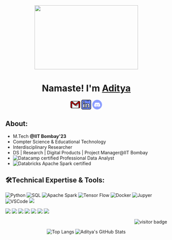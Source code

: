
<div align="center">
   <img src="https://media.giphy.com/media/v1.Y2lkPTc5MGI3NjExcnR1ZGZpbW1xd3JkaTczaG9nbG91YzdmYzRzaGsyZHo4c2p3ZzBnbCZlcD12MV9pbnRlcm5hbF9naWZfYnlfaWQmY3Q9Zw/5zIGluztYuxg1vlTiJ/source.gif" height="200" width="80%">
   <h1> Namaste! I'm <a href> Aditya </a>  </h1>
    <p align='center'>
<a href="mailto:adityapanwar@iitb.ac.in"><img height="30" 
src="https://github.com/adityapanwar94/adityapanwar94/blob/main/assets/gmail.png?raw=true"></a>
<a href="https://www.linkedin.com/in/adityapanwar01/"><img height="30" src="https://raw.githubusercontent.com/8bithemant/8bithemant/master/linkedin.png?raw=true"></a>
<a href="https://www.discord.com/adityap94/"><img height="30" src="https://github.com/adityapanwar94/adityapanwar94/blob/main/assets/discord-round.svg?token=GHSAT0AAAAAACKPFKXX5GJIRQBRMDDS2QMEZLUMLVQ"></a>
 </p>
    </div>
    
## About:
* M.Tech **@IIT Bombay'23**
* Compter Science & Educational Technology
* Interdisciplinary Researcher
*  DS | Research | Digital Products | Project Manager@IIT Bombay
*  ![Datacamp](https://img.shields.io/badge/Datacamp-05192D?style=for-the-badge&logo=datacamp&logoColor=03E860) certified Professional Data Analyst
*  ![Databricks](https://img.shields.io/badge/Databricks-FF3621?style=for-the-badge&logo=Databricks&logoColor=white) Apache Spark certified


## 🛠️Technical Expertise & Tools:
![Python](https://img.shields.io/badge/python-3670A0?style=for-the-badge&logo=python&logoColor=ffdd54)
![SQL](https://img.shields.io/badge/MySQL-005C84?style=for-the-badge&logo=mysql&logoColor=white)
![Apache Spark](https://img.shields.io/badge/Apache_Spark-FFFFFF?style=for-the-badge&logo=apachespark&logoColor=#E35A16)
![Tensor Flow](https://img.shields.io/badge/TensorFlow-FF6F00?style=for-the-badge&logo=tensorflow&logoColor=white)
![Docker](https://img.shields.io/badge/Docker-2CA5E0?style=for-the-badge&logo=docker&logoColor=white)
![Jupyer](https://img.shields.io/badge/Jupyter-F37626.svg?&style=for-the-badge&logo=Jupyter&logoColor=white)
![VSCode](https://img.shields.io/badge/VSCode-0078D4?style=for-the-badge&logo=visual%20studio%20code&logoColor=white)
![](https://img.shields.io/badge/Colab-F9AB00?style=for-the-badge&logo=googlecolab&color=525252)


![](https://img.shields.io/badge/Numpy-777BB4?style=for-the-badge&logo=numpy&logoColor=white)
![](https://img.shields.io/badge/Pandas-2C2D72?style=for-the-badge&logo=pandas&logoColor=white)
![](https://img.shields.io/badge/scikit_learn-F7931E?style=for-the-badge&logo=scikit-learn&logoColor=white)
![](https://img.shields.io/badge/PyTorch-EE4C2C?style=for-the-badge&logo=pytorch&logoColor=white)
![](https://img.shields.io/badge/Keras-D00000?style=for-the-badge&logo=Keras&logoColor=white)
![](https://img.shields.io/badge/LaTeX-47A141?style=for-the-badge&logo=LaTeX&logoColor=white)
![](https://img.shields.io/badge/Streamlit-FF4B4B?style=for-the-badge&logo=Streamlit&logoColor=white)

<p  align="right"><img src="https://visitor-badge.laobi.icu/badge?page_id=adityapanwar94" alt="visitor badge"/></p>

</div>
<p align="center">
  <img src="https://github-readme-stats.vercel.app/api/top-langs/?username=adityapanwar94&layout=compact&count_private=true&langs_count=8" alt="Top Langs" width="40%" height="%50">
  <img src="https://github-readme-stats.vercel.app/api?username=adityapanwar94&show_icons=true&title_color=fff&icon_color=79ff97&text_color=9f9f9f&bg_color=151515&count_private=true&hide=issues,contributions" alt="Aditya's GitHub Stats" width="50%" height="%70">
</p>

<!--
<div align="center">
[![Top Langs](https://github-readme-stats.vercel.app/api/top-langs/?username=adityapanwar94&layout=compact&count_private=true&langs_count=8)](https://github.com/adityapanwar94/github-readme-stats)

[![Aditya's github stats](https://github-readme-stats.vercel.app/api?username=adityapanwar94&show_icons=true&title_color=fff&icon_color=79ff97&text_color=9f9f9f&bg_color=151515&count_private=true&hide=issues,contributions)](https://github.com/adityapanwar94)


<img height="60" src="https://github.com/devicons/devicon/blob/master/icons/docker/docker-original.svg" alt="docker">
-->

